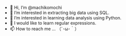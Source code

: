 - 👋 Hi, I’m @machikomochi
- 👀 I’m interested in extracting big data using SQL.
- 🌱 I’m interested in learning data analysis using Python.
- 🌱 I would like to learn regular expressions.
- 📫 How to reach me ... （´･ω･｀）

<!---
machikomochi/machikomochi is a ✨ special ✨ repository because its `README.md` (this file) appears on your GitHub profile.
You can click the Preview link to take a look at your changes.
--->
